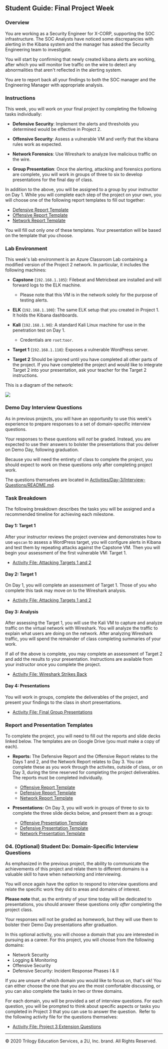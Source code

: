 ## Student Guide: Final Project Week

### Overview

You are working as a Security Engineer for X-CORP, supporting the SOC infrastructure. The SOC Analysts have noticed some discrepancies with alerting in the Kibana system and the manager has asked the Security Engineering team to investigate. 

You will start by confirming that newly created kibana alerts are working, after which you will monitor live traffic on the wire to detect any abnormalities that aren't reflected in the alerting system. 

You are to report back all your findings to both the SOC manager and the Engineering Manager with appropriate analysis.


### Instructions

This week, you will work on your final project by completing the following tasks individually:

- **Defensive Security**: Implement the alerts and thresholds you determined would be effective in Project 2.

- **Offensive Security**: Assess a vulnerable VM and verify that the kibana rules work as expected.

- **Network Forensics**: Use Wireshark to analyze live malicious traffic on the wire.

- **Group Presentation**: Once the alerting, attacking and forensics portions are complete, you will work in groups of three to six to develop presentations for the final day of class. 

In addition to the above, you will be assigned to a group by your instructor on Day 1. While you will complete each step of the project on your own, you will choose one of the following report templates to fill out together:

- [Defensive Report Template](Resources/DefensiveTemplate.md)
- [Offensive Report Template](Resources/OffensiveTemplate.md)
- [Network Report Template](Resources/NetworkTemplate.md)

You will fill out only _one_ of these templates. Your presentation will be based on the template that you choose.

### Lab Environment 

This week's lab environment is an Azure Classroom Lab containing a modified version of the Project 2 network. In particular, it includes the following machines:

- **Capstone** (`192.168.1.105`): Filebeat and Metricbeat are installed and will forward logs to the ELK machine. 
  - Please note that this VM is in the network solely for the purpose of testing alerts.

- **ELK** (`192.168.1.100`): The same ELK setup that you created in Project 1. It holds the Kibana dashboards.

- **Kali** (`192.168.1.90`): A standard Kali Linux machine for use in the penetration test on Day 1. 
  - Credentials are `root`:`toor`.

- **Target 1** (`192.168.1.110`): Exposes a vulnerable WordPress server.

- **Target 2** Should be ignored until you have completed all other parts of the project. If you have completed the project and would like to integrate Target 2 into your presentation, ask your teacher for the Target 2 instructions. 

This is a diagram of the network:

![](Images/final-project-setup.png)

### Demo Day Interview Questions

As in previous projects, you will have an opportunity to use this week's experience to prepare responses to a set of domain-specific interview questions.

Your responses to these questions will _not_ be graded. Instead, you are expected to use their answers to bolster the presentations that you deliver on Demo Day, following graduation. 

Because you will need the entirety of class to complete the project, you should expect to work on these questions only after completing project work.

The questions themselves are located in [Activities/Day-3/Interview-Questions/README.md](Activities/Day-3/Interview-Questions/README.md). 

### Task Breakdown

The following breakdown describes the tasks you will be assigned and a recommended timeline for achieving each milestone. 

#### Day 1: Target 1

After your instructor reviews the project overview and demonstrates how to use `wpscan` to assess a WordPress target, you will configure alerts in Kibana and test them by repeating attacks against the Capstone VM. Then you will begin your assessment of the first vulnerable VM: Target 1.

- [Activity File: Attacking Targets 1 and 2](Activities/Day-1-and-2/Unsolved/ReadMe.md)


#### Day 2: Target 1

On Day 1, you will complete an assessment of Target 1. Those of you who complete this task may move on to the Wireshark analysis.

- [Activity File: Attacking Targets 1 and 2](Activities/Day-1-and-2/Unsolved/ReadMe.md)


#### Day 3: Analysis

After assessing the Target 1, you will use the Kali VM to capture and analyze traffic on the virtual network with Wireshark. You will analyze the traffic to explain what users are doing on the network. After analyzing Wireshark traffic, you will spend the remainder of class completing summaries of your work. 

If all of the above is complete, you may complete an assessment of Target 2 and add the results to your presentation. Instructions are available from your instructor once you complete the project.

- [Activity File: Wireshark Strikes Back](Activities/Day-3/Unsolved/ReadMe.md)


#### Day 4: Presentations

You will work in groups, complete the deliverables of the project, and present your findings to the class in short presentations. 

- [Activity File: Final Group Presentations](Activities/Day-4/Group-Presentations.md)

### Report and Presentation Templates

To complete the project, you will need to fill out the reports and slide decks linked below. The templates are on Google Drive (you must make a copy of each).   

- **Reports:** The Defensive Report and the Offensive Report relates to the Days 1 and 2, and the Network Report relates to Day 3. You can complete these as you work through the activites, outside of class, or on Day 3, during the time reserved for completing the project deliverables. The reports must be completed individually.

  - [Offensive Report Template](https://docs.google.com/document/d/1QBlLFY5yHU1oGn_zxxJWUBuR1BqEGHShx6R9Leyj670/edit#)
   - [Defensive Report Template](https://docs.google.com/document/d/1-BqgAVle0B1ZIBcAtyle2Qi-19-uodmEE96zUKvFzhw/edit)
  - [Network Report Template](https://docs.google.com/document/d/109JqFQrFcftu1AdSqoecA7CU45q4aKsEQb1FN7AbfS0/edit#)


- **Presentations:** On Day 3, you will work in groups of three to six to complete the three slide decks below, and present them as a group: 

  - [Offensive Presentation Template](https://docs.google.com/presentation/d/19ouk_AS16V-f1KiJ3FTnNpJ4SJn1QQG3vkKukEN1NvU/edit#slide=id.g630a814dc5_0_53)
  - [Defensive Presentation Template](https://docs.google.com/presentation/d/1LP9TBdUYlWut3Qu4Czf618i-kg_qjjxkbnWLNTSdJBk/edit#slide=id.g630a814dc5_0_53)
  - [Network Presentation Template](https://docs.google.com/presentation/d/1LLh9dyrXNkWLqcsOnu5C_LOFDm_1EuKSf7y-Z7DwXn8/edit#slide=id.g630a814dc5_0_53)

### 04. (Optional) Student Do: Domain-Specific Interview Questions

As emphasized in the previous project, the ability to communicate the achievements of this project and relate them to different domains is a valuable skill to have when networking and interviewing. 

You will once again have the option to respond to interview questions and relate the specific work they did to areas and domains of interest. 

**Please note** that, as the entirety of your time today will be dedicated to presentations, you should answer these questions only _after_ completing the project class. 

Your responses will not be graded as homework, but they will use them to bolster their Demo Day presentations after graduation.

In this optional activity, you will choose a domain that you are interested in pursuing as a career. For this project, you will choose from the following domains:

- Network Security
- Logging & Monitoring
- Offensive Security
- Defensive Security: Incident Response Phases I & II

If you are unsure of which domain you would like to focus on, that's ok! You can either choose the one that you are the most comfortable discussing, or you can also complete the tasks in two or three domains.

For each domain, you will be provided a set of interview questions.  For each question, you will be prompted to think about specific aspects or tasks you completed in Project 3 that you can use to answer the question.
​
Refer to the following activity file for the questions themselves:

- [Activity File: Project 3 Extension Questions](Activities/Day-3/Interview-Questions/README.md)

---

© 2020 Trilogy Education Services, a 2U, Inc. brand. All Rights Reserved.
